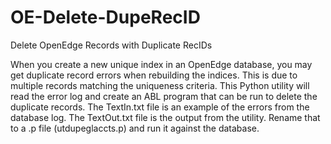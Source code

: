 # OE-Delete-DupeRecID
Delete OpenEdge Records with Duplicate RecIDs

When you create a new unique index in an OpenEdge database, you may get duplicate record errors when rebuilding the indices. This is due to multiple records matching the uniqueness criteria. This Python utility will read the error log and create an ABL program that can be run to delete the duplicate records. The TextIn.txt file is an example of the errors from the database log. The TextOut.txt file is the output from the utility. Rename that to a .p file (utdupeglaccts.p) and run it against the database.
